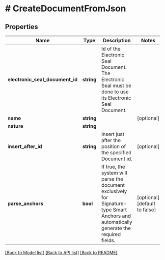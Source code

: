 # # CreateDocumentFromJson

## Properties

Name | Type | Description | Notes
------------ | ------------- | ------------- | -------------
**electronic_seal_document_id** | **string** | Id of the Electronic Seal Document. The Electronic Seal must be done to use its Electronic Seal Document. |
**name** | **string** |  | [optional]
**nature** | **string** |  |
**insert_after_id** | **string** | Insert just after the position of the specified Document id. | [optional]
**parse_anchors** | **bool** | If true, the system will parse the document exclusively for Signature-type Smart Anchors and automatically generate the required fields. | [optional] [default to false]

[[Back to Model list]](../../README.md#models) [[Back to API list]](../../README.md#endpoints) [[Back to README]](../../README.md)
